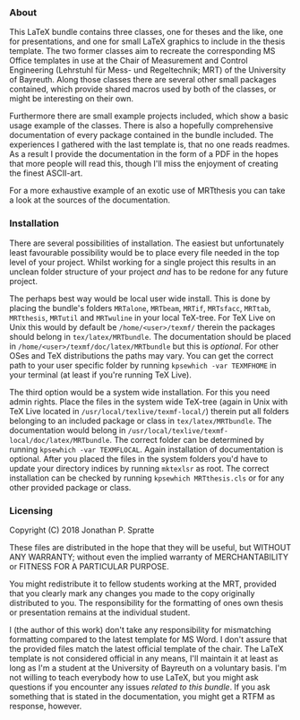 ### About ###

This LaTeX bundle contains three classes, one for theses and the like, one for
presentations, and one for small LaTeX graphics to include in the thesis
template. The two former classes aim to recreate the corresponding MS Office
templates in use at the Chair of Measurement and Control Engineering (Lehrstuhl
für Mess- und Regeltechnik; MRT) of the University of Bayreuth. Along those
classes there are several other small packages contained, which provide shared
macros used by both of the classes, or might be interesting on their own.

Furthermore there are small example projects included, which show a basic usage
example of the classes. There is also a hopefully comprehensive documentation of
every package contained in the bundle included. The experiences I gathered with
the last template is, that no one reads readmes. As a result I provide the
documentation in the form of a PDF in the hopes that more people will read this,
though I'll miss the enjoyment of creating the finest ASCII-art.

For a more exhaustive example of an exotic use of MRTthesis you can take a look
at the sources of the documentation.

### Installation ###

There are several possibilities of installation. The easiest but unfortunately
least favourable possibility would be to place every file needed in the top
level of your project. Whilst working for a single project this results in an
unclean folder structure of your project *and* has to be redone for any future
project.

The perhaps best way would be local user wide install. This is done by placing
the bundle's folders `MRTalone`, `MRTbeam`, `MRTif`, `MRTsfacc`, `MRTtab`,
`MRTthesis`, `MRTutil` and `MRTwuline` in your local TeX-tree. For TeX Live on
Unix this would by default be `/home/<user>/texmf/` therein the packages should
belong in `tex/latex/MRTbundle`. The documentation should be placed in
`/home/<user>/texmf/doc/latex/MRTbundle` but this is *optional*. For other OSes
and TeX distributions the paths may vary. You can get the correct path to your
user specific folder by running `kpsewhich -var TEXMFHOME` in your terminal (at
least if you're running TeX Live).

The third option would be a system wide installation. For this you need admin
rights. Place the files in the system wide TeX-tree (again in Unix with TeX Live
located in `/usr/local/texlive/texmf-local/`) therein put all folders
belonging to an included package or class in `tex/latex/MRTbundle`. The
documentation would belong in
`/usr/local/texlive/texmf-local/doc/latex/MRTbundle`. The correct folder can be
determined by running `kpsewhich -var TEXMFLOCAL`. Again installation of
documentation is optional. After you placed the files in the system folders
you'd have to update your directory indices by running `mktexlsr` as root. The
correct installation can be checked by running `kpsewhich MRTthesis.cls` or for
any other provided package or class.

### Licensing ###

Copyright (C) 2018 Jonathan P. Spratte

These files are distributed in the hope that they will be useful, but WITHOUT
ANY WARRANTY; without even the implied warranty of MERCHANTABILITY or FITNESS
FOR A PARTICULAR PURPOSE.

You might redistribute it to fellow students working at the MRT, provided that
you clearly mark any changes you made to the copy originally distributed to you.
The responsibility for the formatting of ones own thesis or presentation remains
at the individual student.

I (the author of this work) don't take any responsibility for mismatching
formatting compared to the latest template for MS Word. I don't assure that the
provided files match the latest official template of the chair. The LaTeX
template is not considered official in any means, I'll maintain it at least as
long as I'm a student at the University of Bayreuth on a voluntary basis. I'm
not willing to teach everybody how to use LaTeX, but you might ask questions if
you encounter any issues *related to this bundle*. If you ask something that is
stated in the documentation, you might get a RTFM as response, however.
